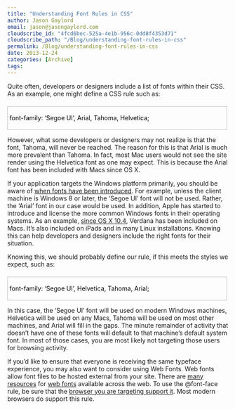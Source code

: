 ```yaml
---
title: "Understanding Font Rules in CSS"
author: Jason Gaylord
email: jason@jasongaylord.com
cloudscribe_id: "4fcd6bec-525a-4e1b-956c-0dd8f4353d71"
cloudscribe_path: "/Blog/understanding-font-rules-in-css"
permalink: /Blog/understanding-font-rules-in-css
date: 2013-12-24
categories: [Archive]
tags: 
---
```


Quite often, developers or designers include a list of fonts within their CSS. As an example, one might define a CSS rule such as:
 <div id="codeSnippetWrapper" style="margin: 20px 0px 10px; padding: 4px; border: 1px solid silver; border-image: none; width: 97.5%; text-align: left; line-height: 12pt; overflow: auto; font-family: " courier="" new",="" courier,="" monospace;="" font-size:="" 8pt;="" cursor:="" text;="" direction:="" ltr;="" max-height:="" 200px;="" background-color:="" rgb(244,="" 244,="" 244);"=""> <div id="codeSnippet" style="padding: 0px; width: 100%; text-align: left; color: black; line-height: 12pt; overflow: visible; font-family: " courier="" new",="" courier,="" monospace;="" font-size:="" 8pt;="" direction:="" ltr;="" background-color:="" rgb(244,="" 244,="" 244);"="">

font-family: ‘Segoe UI’, Arial, Tahoma, Helvetica;
</div></div>


However, what some developers or designers may not realize is that the font, Tahoma, will never be reached. The reason for this is that Arial is much more prevalent than Tahoma. In fact, most Mac users would not see the site render using the Helvetica font as one may expect. This is because the Arial font has been included with Macs since OS X.


If your application targets the Windows platform primarily, you should be aware of [when fonts have been introduced](http://jasong.us/1cvGp2Z). For example, unless the client machine is Windows 8 or later, the ‘Segoe UI’ font will not be used. Rather, the ‘Arial’ font in our case would be used. In addition, Apple has started to introduce and license the more common Windows fonts in their operating systems. As an example, [since OS X 10.4](http://jasong.us/1cvGsfk), Verdana has been included on Macs. It’s also included on iPads and in many Linux installations. Knowing this can help developers and designers include the right fonts for their situation.


Knowing this, we should probably define our rule, if this meets the styles we expect, such as:

<div id="codeSnippetWrapper" style="margin: 20px 0px 10px; padding: 4px; border: 1px solid silver; border-image: none; width: 97.5%; text-align: left; line-height: 12pt; overflow: auto; font-family: " courier="" new",="" courier,="" monospace;="" font-size:="" 8pt;="" cursor:="" text;="" direction:="" ltr;="" max-height:="" 200px;="" background-color:="" rgb(244,="" 244,="" 244);"="">
<div id="codeSnippet" style="padding: 0px; width: 100%; text-align: left; color: black; line-height: 12pt; overflow: visible; font-family: " courier="" new",="" courier,="" monospace;="" font-size:="" 8pt;="" direction:="" ltr;="" background-color:="" rgb(244,="" 244,="" 244);"="">

font-family: ‘Segoe UI’, Helvetica, Tahoma, Arial;
</div></div>


In this case, the ‘Segoe UI’ font will be used on modern Windows machines, Helvetica will be used on any Macs, Tahoma will be used on most other machines, and Arial will fill in the gaps. The minute remainder of activity that doesn’t have one of these fonts will default to that machine’s default system font. In most of those cases, you are most likely not targeting those users for browsing activity.


If you’d like to ensure that everyone is receiving the same typeface experience, you may also want to consider using Web Fonts. Web fonts allow font files to be hosted external from your site. There are [many resources](http://jasong.us/1cvGpQF) for [web fonts](http://jasong.us/1cvGtjq) available across the web. To use the @font-face rule, be sure that the [browser you are targeting support it](http://jasong.us/1cvGu6S). Most modern browsers do support this rule.
